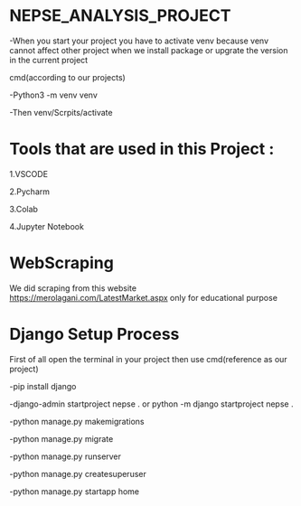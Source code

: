 # NEPSE_ANALYSIS_PROJECT
-When you start your project you have to activate venv because venv cannot affect other project when we install package or upgrate the version in the current project

cmd(according to our projects)

-Python3 -m venv venv

-Then venv/Scrpits/activate

# Tools that are used in this Project :
1.VSCODE

2.Pycharm

3.Colab

4.Jupyter Notebook

# WebScraping 
We did scraping from this website https://merolagani.com/LatestMarket.aspx only for educational purpose

# Django Setup Process
First of all open the terminal in your project then use cmd(reference as our project)

-pip install django

-django-admin startproject nepse . or python -m django startproject nepse .

-python manage.py makemigrations

-python manage.py migrate

-python manage.py runserver

-python manage.py createsuperuser

-python manage.py startapp home
